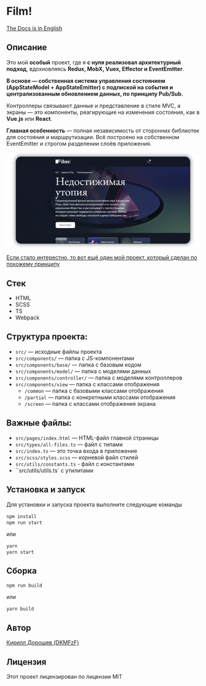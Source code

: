 # Film!

[The Docs is in English](./docs/README.en.md)

## Описание
Это мой **особый** проект, где я **с нуля реализовал архитектурный подход**, вдохновляясь **Redux, MobX, Vuex, Effector и EventEmitter**.

**В основе — собственная система управления состоянием (AppStateModel + AppStateEmitter) с подпиской на события и централизованным обновлением данных, по принципу Pub/Sub.**

Контроллеры связывают данные и представление в стиле MVC, а экраны — это компоненты, реагирующие на изменения состояния, как в **Vue.js** или **React**.

**Главная особенность** — полная независимость от сторонних библиотек для состояния и маршрутизации. Всё построено на собственном EventEmitter и строгом разделении слоёв приложения.

![screen_app](./docs/app-screen.png)

[Если стало интерестно, то вот ещё один мой проект, который сделан по похожему принципу](https://github.com/DKMFzF/web-larek-MVC.git)  

## Стек
- HTML
- SCSS
- TS
- Webpack

## Структура проекта:
- ```src/``` — исходные файлы проекта
- ```src/components/``` — папка с JS-компонентами
- ```src/components/base/``` — папка с базовым кодом
- ```src/components/model/``` — папка с моделями данных
- ```src/components/controller/``` — папка с моделями контроллеров
- ```src/components/view``` — папка с классами отображения
    - ```/common``` — папка с базовыми классами отображения
    - ```/partial``` — папка с конкретными классами отображения
    - ```/screen``` — папка с классами отображения экрана

## Важные файлы:
- ```src/pages/index.html``` — HTML-файл главной страницы
- ```src/types/all-files.ts``` — файл с типами
- ``src/index.ts`` — это точка входа в приложение
- ``src/scss/styles.scss`` — корневой файл стилей
- ``src/utils/constants.ts`` - файл с константами
- ``src/utils/utils.ts` с утилитами

## Установка и запуск
Для установки и запуска проекта выполните следующие команды

```
npm install
npm run start
```

или

```
yarn
yarn start
```


## Сборка

```
npm run build
```

или

```
yarn build
```

## Автор

[Кирилл Дорошев (DKMFzF)](https://vk.com/dkmfzf )

## Лицензия

Этот проект лицензирован по лицензии MIT

